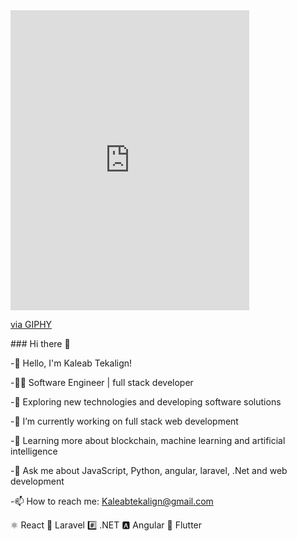 
<iframe src="https://giphy.com/embed/M9gbBd9nbDrOTu1Mqx" width="382" height="480" frameBorder="0" class="giphy-embed" allowFullScreen></iframe><p><a href="https://giphy.com/gifs/hacktiv8-coding-codingfromhome-fromhome-M9gbBd9nbDrOTu1Mqx">via GIPHY</a></p>
### Hi there 👋

-👋 Hello, I'm Kaleab Tekalign!

-👨‍💻 Software Engineer | full stack developer

-🔭 Exploring new technologies and developing software solutions

-🔭 I’m currently working on full stack web development
  
-🌱 Learning more about blockchain, machine learning and artificial intelligence

-💬 Ask me about JavaScript, Python, angular, laravel, .Net and web development

-📫 How to reach me: Kaleabtekalign@gmail.com

⚛️ React 🔗 Laravel #️⃣ .NET 🅰️ Angular 🦋 Flutter
